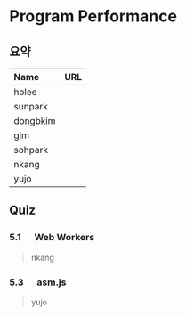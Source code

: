 # Program Performance

## 요약
| Name | URL |
|:---|:---|
| holee |  |
| sunpark |  |
| dongbkim |  |
| gim |  |
| sohpark |  |
| nkang |  |
| yujo |  |

## Quiz

### 5.1 　 Web Workers

> nkang

### 5.3 　 asm.js

> yujo
